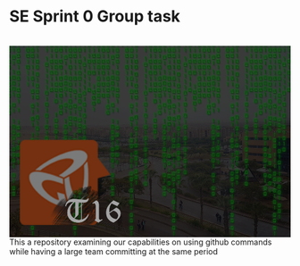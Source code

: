 <h1>SE Sprint 0 Group task</h1> <br/>
<img align="right" src="logo.png" />

    Team No :C5
    Name Tarek Abdelrahman Badreldein Abdelghaffar 37-0761
    Name: Mohamed,Fahim,37-6669
    Name: Nour,Nounou, 37-2979
    Name

This a repository examining our capabilities on using github commands while having a large team committing at the same period
